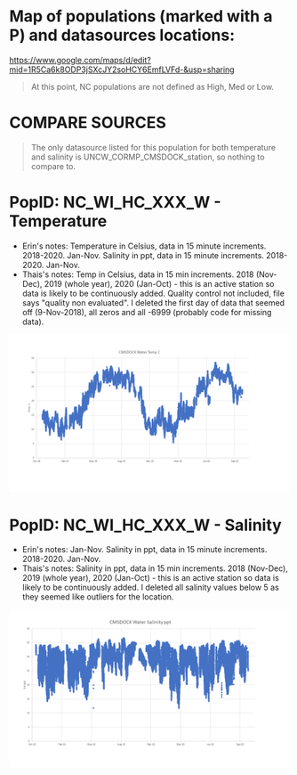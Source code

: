 # Map of populations (marked with a P) and datasources locations:

https://www.google.com/maps/d/edit?mid=1R5Ca6k8ODP3jSXcJY2soHCY6EmfLVFd-&usp=sharing

> At this point, NC populations are not defined as High, Med or Low.

# COMPARE SOURCES
> The only datasource listed for this population for both temperature and salinity is UNCW_CORMP_CMSDOCK_station, so nothing to compare to.

# PopID: NC_WI_HC_XXX_W - Temperature
* Erin's notes: Temperature in Celsius, data in 15 minute increments. 2018-2020. Jan-Nov.	Salinity in ppt, data in 15 minute increments. 2018-2020. Jan-Nov.
* Thais's notes: Temp in Celsius, data in 15 min increments. 2018 (Nov-Dec), 2019 (whole year), 2020 (Jan-Oct) - this is an active station so data is likely to be continuously added. Quality control not included, file says "quality non evaluated". I deleted the first day of data that seemed off (9-Nov-2018), all zeros and all -6999 (probably code for missing data).

![temperature_alldata](../img/NC_WI_HC_XXX_W_alldata_temp.PNG)





# PopID: NC_WI_HC_XXX_W - Salinity
* Erin's notes: Jan-Nov.	Salinity in ppt, data in 15 minute increments. 2018-2020. Jan-Nov.
* Thais's notes: Salinity in ppt, data in 15 min increments. 2018 (Nov-Dec), 2019 (whole year), 2020 (Jan-Oct) - this is an active station so data is likely to be continuously added. I deleted all salinity values below 5 as they seemed like outliers for the location.

![temperature_alldata](../img/NC_WI_HC_XXX_W_alldata_sal.PNG)
